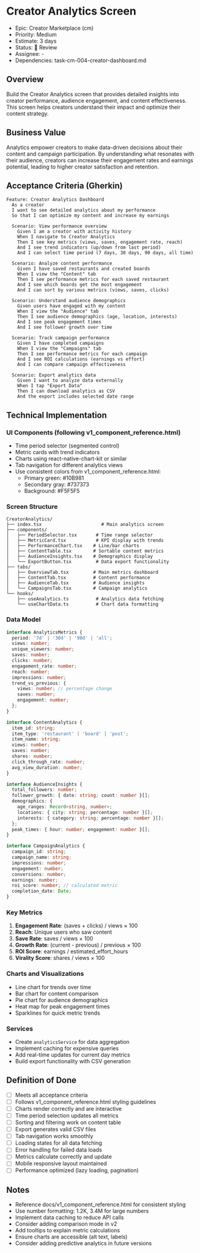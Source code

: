 # Creator Analytics Screen

- Epic: Creator Marketplace (cm)
- Priority: Medium
- Estimate: 3 days
- Status: 🔄 Review
- Assignee: -
- Dependencies: task-cm-004-creator-dashboard.md

## Overview
Build the Creator Analytics screen that provides detailed insights into creator performance, audience engagement, and content effectiveness. This screen helps creators understand their impact and optimize their content strategy.

## Business Value
Analytics empower creators to make data-driven decisions about their content and campaign participation. By understanding what resonates with their audience, creators can increase their engagement rates and earnings potential, leading to higher creator satisfaction and retention.

## Acceptance Criteria (Gherkin)
```gherkin
Feature: Creator Analytics Dashboard
  As a creator
  I want to see detailed analytics about my performance
  So that I can optimize my content and increase my earnings

  Scenario: View performance overview
    Given I am a creator with activity history
    When I navigate to Creator Analytics
    Then I see key metrics (views, saves, engagement rate, reach)
    And I see trend indicators (up/down from last period)
    And I can select time period (7 days, 30 days, 90 days, all time)

  Scenario: Analyze content performance
    Given I have saved restaurants and created boards
    When I view the "Content" tab
    Then I see performance metrics for each saved restaurant
    And I see which boards get the most engagement
    And I can sort by various metrics (views, saves, clicks)

  Scenario: Understand audience demographics
    Given users have engaged with my content
    When I view the "Audience" tab
    Then I see audience demographics (age, location, interests)
    And I see peak engagement times
    And I see follower growth over time

  Scenario: Track campaign performance
    Given I have completed campaigns
    When I view the "Campaigns" tab
    Then I see performance metrics for each campaign
    And I see ROI calculations (earnings vs effort)
    And I can compare campaign effectiveness

  Scenario: Export analytics data
    Given I want to analyze data externally
    When I tap "Export Data"
    Then I can download analytics as CSV
    And the export includes selected date range
```

## Technical Implementation

### UI Components (following v1_component_reference.html)
- Time period selector (segmented control)
- Metric cards with trend indicators
- Charts using react-native-chart-kit or similar
- Tab navigation for different analytics views
- Use consistent colors from v1_component_reference.html:
  - Primary green: #10B981
  - Secondary gray: #737373
  - Background: #F5F5F5

### Screen Structure
```
CreatorAnalytics/
├── index.tsx                      # Main analytics screen
├── components/
│   ├── PeriodSelector.tsx       # Time range selector
│   ├── MetricCard.tsx           # KPI display with trends
│   ├── PerformanceChart.tsx    # Line/bar charts
│   ├── ContentTable.tsx        # Sortable content metrics
│   ├── AudienceInsights.tsx    # Demographics display
│   └── ExportButton.tsx         # Data export functionality
├── tabs/
│   ├── OverviewTab.tsx         # Main metrics dashboard
│   ├── ContentTab.tsx          # Content performance
│   ├── AudienceTab.tsx         # Audience insights
│   └── CampaignsTab.tsx        # Campaign analytics
└── hooks/
    ├── useAnalytics.ts          # Analytics data fetching
    └── useChartData.ts          # Chart data formatting
```

### Data Model
```typescript
interface AnalyticsMetrics {
  period: '7d' | '30d' | '90d' | 'all';
  views: number;
  unique_viewers: number;
  saves: number;
  clicks: number;
  engagement_rate: number;
  reach: number;
  impressions: number;
  trend_vs_previous: {
    views: number; // percentage change
    saves: number;
    engagement: number;
  };
}

interface ContentAnalytics {
  item_id: string;
  item_type: 'restaurant' | 'board' | 'post';
  item_name: string;
  views: number;
  saves: number;
  shares: number;
  click_through_rate: number;
  avg_view_duration: number;
}

interface AudienceInsights {
  total_followers: number;
  follower_growth: { date: string; count: number }[];
  demographics: {
    age_ranges: Record<string, number>;
    locations: { city: string; percentage: number }[];
    interests: { category: string; percentage: number }[];
  };
  peak_times: { hour: number; engagement: number }[];
}

interface CampaignAnalytics {
  campaign_id: string;
  campaign_name: string;
  impressions: number;
  engagement: number;
  conversions: number;
  earnings: number;
  roi_score: number; // calculated metric
  completion_date: Date;
}
```

### Key Metrics
1. **Engagement Rate**: (saves + clicks) / views × 100
2. **Reach**: Unique users who saw content
3. **Save Rate**: saves / views × 100
4. **Growth Rate**: (current - previous) / previous × 100
5. **ROI Score**: earnings / estimated_effort_hours
6. **Virality Score**: shares / views × 100

### Charts and Visualizations
- Line chart for trends over time
- Bar chart for content comparison
- Pie chart for audience demographics
- Heat map for peak engagement times
- Sparklines for quick metric trends

### Services
- Create `analyticsService` for data aggregation
- Implement caching for expensive queries
- Add real-time updates for current day metrics
- Build export functionality with CSV generation

## Definition of Done
- [ ] Meets all acceptance criteria
- [ ] Follows v1_component_reference.html styling guidelines
- [ ] Charts render correctly and are interactive
- [ ] Time period selection updates all metrics
- [ ] Sorting and filtering work on content table
- [ ] Export generates valid CSV files
- [ ] Tab navigation works smoothly
- [ ] Loading states for all data fetching
- [ ] Error handling for failed data loads
- [ ] Metrics calculate correctly and update
- [ ] Mobile responsive layout maintained
- [ ] Performance optimized (lazy loading, pagination)

## Notes
- Reference docs/v1_component_reference.html for consistent styling
- Use number formatting: 1.2K, 3.4M for large numbers
- Implement data caching to reduce API calls
- Consider adding comparison mode in v2
- Add tooltips to explain metric calculations
- Ensure charts are accessible (alt text, labels)
- Consider adding predictive analytics in future versions